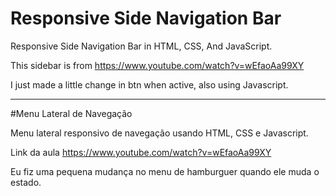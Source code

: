 # Responsive Side Navigation Bar

Responsive Side Navigation Bar in HTML, CSS, And JavaScript.

This sidebar is from https://www.youtube.com/watch?v=wEfaoAa99XY

I just made a little change in btn when active, also using Javascript.

-----

#Menu Lateral de Navegação

Menu lateral responsivo de navegação usando HTML, CSS e Javascript.

Link da aula https://www.youtube.com/watch?v=wEfaoAa99XY

Eu fiz uma pequena mudança no menu de hamburguer quando ele muda o estado.

